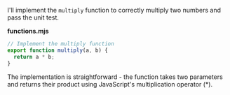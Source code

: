 I'll implement the `multiply` function to correctly multiply two numbers and pass the unit test.

**functions.mjs**

```javascript
// Implement the multiply function
export function multiply(a, b) {
  return a * b;
}
```

The implementation is straightforward - the function takes two parameters and returns their product using JavaScript's multiplication operator (*).